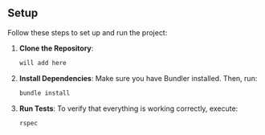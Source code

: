 ## **Setup**

Follow these steps to set up and run the project:

1. **Clone the Repository**:
   ```bash
   will add here
   ```

2. **Install Dependencies**:
   Make sure you have Bundler installed. Then, run:
   ```bash
   bundle install
   ```

3. **Run Tests**:
   To verify that everything is working correctly, execute:
   ```bash
   rspec
   ```
